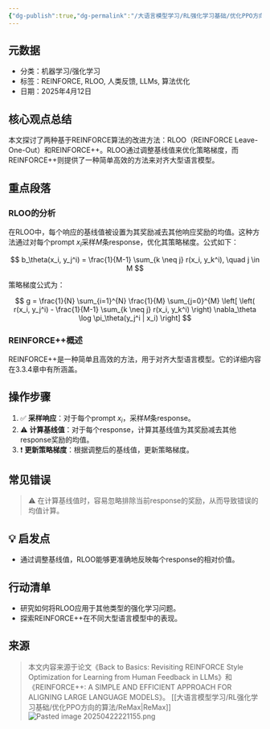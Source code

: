 ```yaml
---
{"dg-publish":true,"dg-permalink":"/大语言模型学习/RL强化学习基础/优化PPO方向的算法/REINFORCE算法改进：RLOO与REINFORCE++","dg-home":false,"dg-description":"在此输入笔记的描述","dg-hide":false,"dg-hide-title":false,"dg-show-backlinks":true,"dg-show-local-graph":true,"dg-show-inline-title":true,"dg-pinned":false,"dg-passphrase":"在此输入访问密码","dg-enable-mathjax":false,"dg-enable-mermaid":false,"dg-enable-uml":false,"dg-note-icon":0,"dg-enable-dataview":false,"tags":["NLP"],"permalink":"/大语言模型学习/RL强化学习基础/优化PPO方向的算法/REINFORCE算法改进：RLOO与REINFORCE++/","dgShowBacklinks":true,"dgShowLocalGraph":true,"dgShowInlineTitle":true,"dgPassFrontmatter":true,"noteIcon":0,"created":"2025-04-22T22:09:59.000+08:00","updated":"2025-04-22T22:46:13.000+08:00"}
---
```




## 元数据
- 分类：机器学习/强化学习
- 标签：REINFORCE, RLOO, 人类反馈, LLMs, 算法优化
- 日期：2025年4月12日



## 核心观点总结
本文探讨了两种基于REINFORCE算法的改进方法：RLOO（REINFORCE Leave-One-Out）和REINFORCE++。RLOO通过调整基线值来优化策略梯度，而REINFORCE++则提供了一种简单高效的方法来对齐大型语言模型。



## 重点段落

### RLOO的分析
在RLOO中，每个响应的基线值被设置为其奖励减去其他响应奖励的均值。这种方法通过对每个prompt $x_i$采样$M$条response，优化其策略梯度。公式如下：

$$
b_\theta(x_i, y_j^i) = \frac{1}{M-1} \sum_{k \neq j} r(x_i, y_k^i), \quad j \in M
$$

策略梯度公式为：

$$
g = \frac{1}{N} \sum_{i=1}^{N} \frac{1}{M} \sum_{j=0}^{M} \left[ \left( r(x_i, y_j^i) - \frac{1}{M-1} \sum_{k \neq j} r(x_i, y_k^i) \right) \nabla_\theta \log \pi_\theta(y_j^i | x_i) \right]
$$


### REINFORCE++概述
REINFORCE++是一种简单且高效的方法，用于对齐大型语言模型。它的详细内容在3.3.4章中有所涵盖。



## 操作步骤
1. ✅ **采样响应**：对于每个prompt $x_i$，采样$M$条response。
2. ⚠ **计算基线值**：对于每个response，计算其基线值为其奖励减去其他response奖励的均值。
3. ❗ **更新策略梯度**：根据调整后的基线值，更新策略梯度。



## 常见错误
> ⚠ 在计算基线值时，容易忽略排除当前response的奖励，从而导致错误的均值计算。



## 💡 启发点
- 通过调整基线值，RLOO能够更准确地反映每个response的相对价值。



## 行动清单
- 研究如何将RLOO应用于其他类型的强化学习问题。
- 探索REINFORCE++在不同大型语言模型中的表现。



## 来源
> 本文内容来源于论文《Back to Basics: Revisiting REINFORCE Style Optimization for Learning from Human Feedback in LLMs》和《REINFORCE++: A SIMPLE AND EFFICIENT APPROACH FOR ALIGNING LARGE LANGUAGE MODELS》。
> [[大语言模型学习/RL强化学习基础/优化PPO方向的算法/ReMax\|ReMax]]
> ![Pasted image 20250422221155.png](/img/user/%E9%99%84%E4%BB%B6/Pasted%20image%2020250422221155.png)
